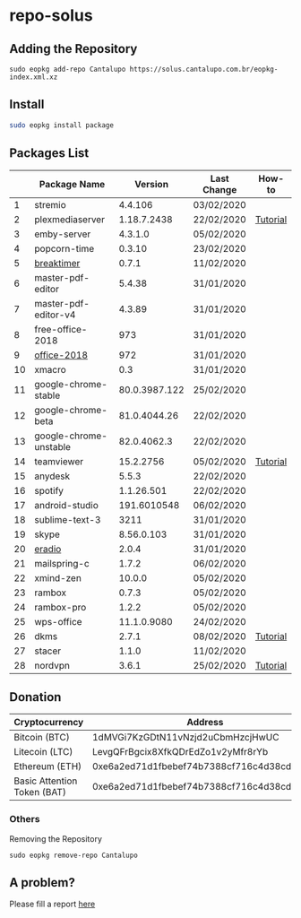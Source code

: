 # repo-solus

## Adding the Repository

`sudo eopkg add-repo Cantalupo https://solus.cantalupo.com.br/eopkg-index.xml.xz`
 

## Install

```bash
sudo eopkg install package
```

## Packages List

| | Package Name | Version | Last Change | How-to |
| --- | --- | --- | --- | --- |
| 1 | stremio | 4.4.106 | 03/02/2020 | |
| 2 | plexmediaserver | 1.18.7.2438 | 22/02/2020 | [Tutorial](https://github.com/cantalupo555/repo-solus/wiki/How-Install-Plex-Media-Server-on-Solus) |
| 3 | emby-server | 4.3.1.0 | 05/02/2020 | |
| 4 | popcorn-time | 0.3.10 | 23/02/2020 | |
| 5 | [breaktimer](https://breaktimer.app/) | 0.7.1 | 11/02/2020 | |
| 6 | master-pdf-editor | 5.4.38 | 31/01/2020 | |
| 7 | master-pdf-editor-v4 | 4.3.89 | 31/01/2020 | |
| 8 | free-office-2018 | 973 | 31/01/2020 | |
| 9 | [office-2018](http://www.softmaker.com/go/officenxheise) | 972 | 31/01/2020 | |
| 10 | xmacro | 0.3 | 31/01/2020 | |
| 11 | google-chrome-stable | 80.0.3987.122 | 25/02/2020 | |
| 12 | google-chrome-beta | 81.0.4044.26 | 22/02/2020 | |
| 13 | google-chrome-unstable | 82.0.4062.3 | 22/02/2020 | |
| 14 | teamviewer | 15.2.2756 | 05/02/2020 | [Tutorial](https://github.com/cantalupo555/repo-solus/wiki/How-Install-TeamViewer-on-Solus) |
| 15 | anydesk | 5.5.3 | 22/02/2020 | |
| 16 | spotify | 1.1.26.501 | 22/02/2020 | |
| 17 | android-studio | 191.6010548 | 06/02/2020 | |
| 18 | sublime-text-3 | 3211 | 31/01/2020 | |
| 19 | skype | 8.56.0.103 | 31/01/2020 | |
| 20 | [eradio](https://github.com/DreamDevel/eRadio) | 2.0.4 | 31/01/2020 | |
| 21 | mailspring-c | 1.7.2 | 06/02/2020 | |
| 22 | xmind-zen | 10.0.0 | 05/02/2020 | |
| 23 | rambox | 0.7.3 | 05/02/2020 | |
| 24 | rambox-pro | 1.2.2 | 05/02/2020 | |
| 25 | wps-office | 11.1.0.9080 | 24/02/2020 | |
| 26 | dkms | 2.7.1 | 08/02/2020 | [Tutorial](https://github.com/cantalupo555/repo-solus/wiki/How-Install-dkms-on-Solus) |
| 27 | stacer | 1.1.0 | 11/02/2020 | |
| 28 | nordvpn | 3.6.1 | 25/02/2020 | [Tutorial](https://github.com/cantalupo555/repo-solus/wiki/How-Install-NordVPN-on-Solus) |


## Donation

| Cryptocurrency | Address |
| --- | --- |
| Bitcoin (BTC) | 1dMVGi7KzGDtN11vNzjd2uCbmHzcjHwUC |
| Litecoin (LTC) | LevgQFrBgcix8XfkQDrEdZo1v2yMfr8rYb |
| Ethereum (ETH) | 0xe6a2ed71d1fbebef74b7388cf716c4d38cd432f7 |
| Basic Attention Token (BAT) | 0xe6a2ed71d1fbebef74b7388cf716c4d38cd432f7 |

### Others

Removing the Repository

`sudo eopkg remove-repo Cantalupo`

## A problem?

Please fill a report [here](https://github.com/cantalupo555/repo-solus/issues/new)
